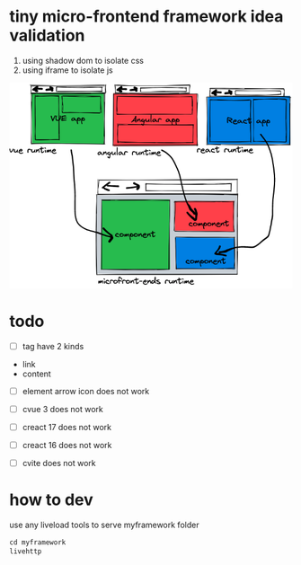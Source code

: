 # tiny micro-frontend framework idea validation

1. using shadow dom to isolate css
2. using iframe to isolate js

![image-20230526185712808](assets/image-20230526185712808.png)

# todo

- [ ] tag have 2 kinds 
 - link
 - content

- [ ] element arrow icon does not work
- [ ] cvue 3 does not work
- [ ] creact 17 does not work
- [ ] creact 16 does not work
- [ ] cvite does not work


# how to dev

use any liveload tools to serve myframework folder

```
cd myframework
livehttp

```





